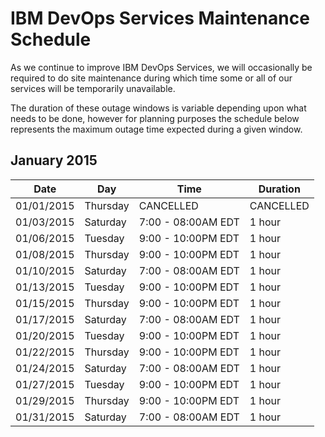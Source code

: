 # IBM DevOps Services Maintenance Schedule

As we continue to improve IBM DevOps Services, we will occasionally be required to do site maintenance during which time some or all of our services will be temporarily unavailable.

The duration of these outage windows is variable depending upon what needs to be done,  however for planning purposes the schedule below represents the maximum outage time expected during a given window.


## January 2015

| Date       | Day      | Time                | Duration |
|------------|----------|---------------------|----------|
| 01/01/2015 | Thursday | CANCELLED           | CANCELLED|
| 01/03/2015 | Saturday | 7:00 - 08:00AM EDT  | 1 hour   |
| 01/06/2015 | Tuesday  | 9:00 - 10:00PM EDT  | 1 hour   |
| 01/08/2015 | Thursday | 9:00 - 10:00PM EDT  | 1 hour   |
| 01/10/2015 | Saturday | 7:00 - 08:00AM EDT  | 1 hour   |
| 01/13/2015 | Tuesday  | 9:00 - 10:00PM EDT  | 1 hour   |
| 01/15/2015 | Thursday | 9:00 - 10:00PM EDT  | 1 hour   |
| 01/17/2015 | Saturday | 7:00 - 08:00AM EDT  | 1 hour   |
| 01/20/2015 | Tuesday  | 9:00 - 10:00PM EDT  | 1 hour   |
| 01/22/2015 | Thursday | 9:00 - 10:00PM EDT  | 1 hour   |
| 01/24/2015 | Saturday | 7:00 - 08:00AM EDT  | 1 hour   |
| 01/27/2015 | Tuesday  | 9:00 - 10:00PM EDT  | 1 hour   |
| 01/29/2015 | Thursday | 9:00 - 10:00PM EDT  | 1 hour   |
| 01/31/2015 | Saturday | 7:00 - 08:00AM EDT  | 1 hour   |